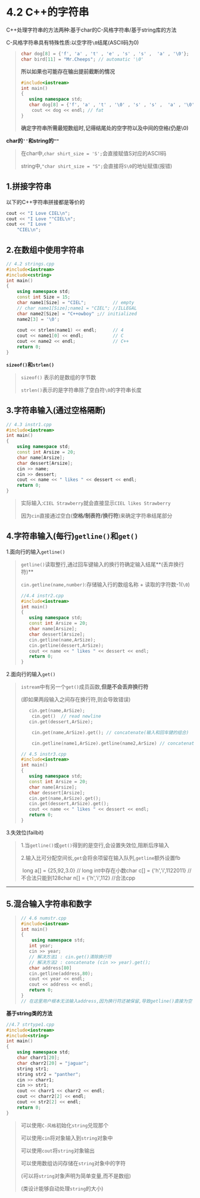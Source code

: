 # 4.2 C++的字符串

C++处理字符串的方法两种:基于char的C-风格字符串/基于string库的方法

C-风格字符串具有特殊性质:以空字符`\0`结尾(ASCII码为0)

>   ```cpp
>   char dog[8] = {'f', 'a' , 't' , 'e' , 's' , 's' ,  'a' , '\0'};
>   char bird[11] = "Mr.Cheeps"; // automatic '\0'
>   ```
>
>   **所以如果也可能存在输出提前截断的情况**
>
>   ```cpp
>   #include<iostream>
>   int main()
>   {
>      using namespace std;
>      char dog[8] = {'f', 'a' , 't' , '\0' , 's' , 's' ,  'a' , '\0'};
>   	cout << dog << endl; // fat
>   }
>   ```
>
>   **确定字符串所需最短数组时,记得结尾处的空字符以及中间的空格(仍是\0)**

**char的`''`和string的`""`**

>   在char中,`char shirt_size = 'S';`会直接赋值S对应的ASCII码
>
>   string中,`"char shirt_size = "S";`会直接将`S\0`的地址赋值(报错)

## **1.拼接字符串**

以下的C++字符串拼接都是等价的

```cpp
cout << "I Love CIEL\n";
cout << "I Love ""CIEL\n";
cout << "I Love "
    "CIEL\n";
```

## **2.在数组中使用字符串**

```cpp
// 4.2 strings.cpp
#include<iostream>
#include<cstring>
int main()
{
	using namespace std;
    const int Size = 15;
    char name1[Size] = "CIEL";          // empty
    // char name1[Size];name1 = "CIEL"; //ILLEGAL
    char name2[Size] = "C++owboy" ;// initialized
    name2[3] = '\0';
    
    cout << strlen(name1) << endl;		// 4
    cout << name1[0] << endl;			// C
    cout << name2 << endl;				// C++
    return 0;
}
```

**`sizeof()`和`strlen()`**

>   `sizeof()` 表示的是数组的字节数
>
>   `strlen()`表示的是字符串除了空白符`\0`的字符串长度

## **3.字符串输入(通过空格隔断)**

```cpp
// 4.3 instr1.cpp
#include<iostream>
int main()
{
    using namespace std;
    const int Arsize = 20;
    char name[Arsize];
    char dessert[Arsize];
    cin >> name;
    cin >> dessert;
    cout << name << " likes " << dessert << endl;
    return 0;
}
```

>   实际输入:`CIEL Strawberry`就会直接显示`CIEL likes Strawberry`
>
>   因为`cin`直接通过空白(**空格/制表符/换行符**)来确定字符串结尾部分

## **4.字符串输入(每行)`getline()`和`get()`**

1.面向行的输入`getline()`

>   `getline()`读取整行,通过回车键输入的换行符确定输入结尾**(丢弃换行符)**
>
>   `cin.getline(name,number)`:存储输入行的数组名称 + 读取的字符数-1(`\0`)
>
>   ```cpp
>   //4.4 instr2.cpp
>   #include<iostream>
>   int main()
>   {
>      using namespace std;
>      const int Arsize = 20;
>      char name[Arsize];
>      char dessert[Arsize];
>      cin.getline(name,ArSize);
>      cin.getline(dessert,ArSize);
>      cout << name << " likes " << dessert << endl;
>      return 0;
>   }
>   ```

2.面向行的输入`get()`

>   `istream`中有另一个`get()`成员函数,**但是不会丢弃换行符**
>
>   (即如果两段输入之间存在换行符,则会导致错误)
>
>   ```cpp
>      cin.get(name,ArSize);
>   	cin.get()  // read newline
>      cin.get(dessert,ArSize);
>   
>   	cin.get(name,ArSize).get(); // concatenate(输入和回车键的组合)
>   
>   	cin.getline(name1,ArSize).getline(name2,ArSize) // concatenate
>   ```
>
>   ```cpp
>   // 4.5 instr3.cpp
>   #include<iostream>
>   int main()
>   {
>      using namespace std;
>      const int Arsize = 20;
>      char name[Arsize];
>      char dessert[Arsize];
>      cin.get(name,ArSize).get();
>      cin.get(dessert,ArSize).get();
>      cout << name << " likes " << dessert << endl;
>      return 0;
>   }
>   ```

3.失效位(failbit)

>   1.当`getline()`或`get()`得到的是空行,会设置失效位,阻断后序输入
>
>   2.输入比可分配空间长,`get`会将余项留在输入队列,`getline`额外设置fb
>
>    long a[] = {25,92,3.0} // long int中存在小数char c[] = {'h','i',1122011} //不合法只能到128char n[] = {'h','i',112} //合法cpp

****

## **5.混合输入字符串和数字**

>   ```cpp
>   // 4.6 numstr.cpp
>   #include<iostream>
>   int main()
>   {
>   	using namespace std;
>      int year;
>      cin >> year;
>      // 解决方法1 : cin.get()清除换行符
>      // 解决方法2 : concatenate (cin >> year).get();
>      char address[80]
>      cin.getline(address,80);
>      cout << year << endl;
>      cout << address << endl;
>      return 0;
>   }
>   // 在这里用户根本无法输入address,因为换行符还被保留,导致getline()直接为空
>   ```

**基于string类的方法**

```cpp
//4.7 strtype1.cpp
#include<iostream>
#include<string>
int main()
{
	using namespace std;
    char charr1[20];
    char charr2[20] = "jaguar";
    string str1;
    string str2 = "panther";
    cin >> charr1;
    cin >> str1;
    cout << charr1 << charr2 << endl;
    cout << charr2[2] << endl;
    cout << str2[2] << endl;
    return 0;
}
```

>   可以使用`C-风格`初始化`string`兑现那个
>
>   可以使用`cin`将对象输入到`string`对象中
>
>   可以使用`cout`将`string`对象输出
>
>   可以使用数组访问存储在`string`对象中的字符
>
>   (可以将`string`对象声明为简单变量,而不是数组)
>
>   (类设计能够自动处理`string`的大小)

